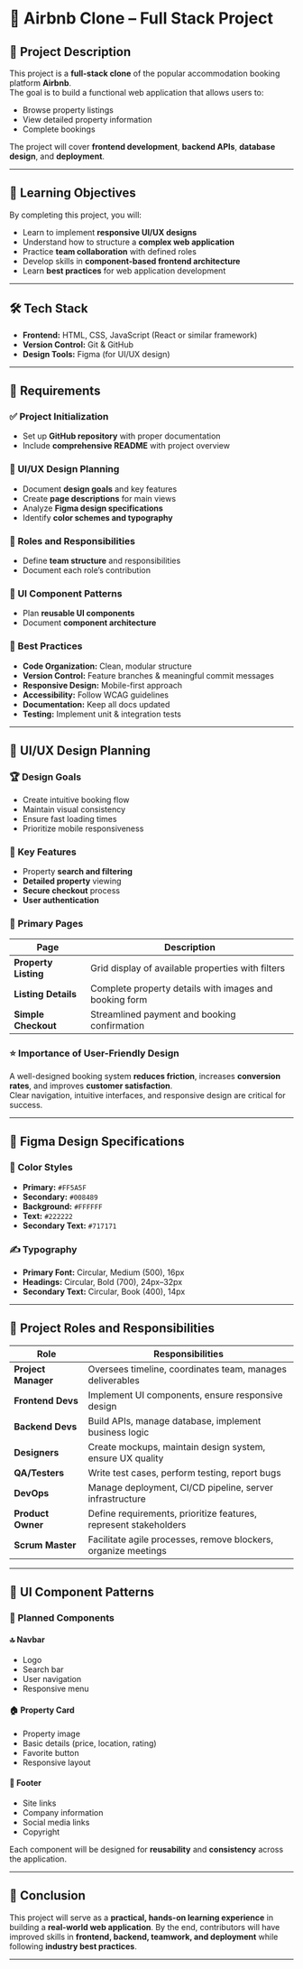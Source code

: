 # 🏡 Airbnb Clone – Full Stack Project

## 📖 Project Description
This project is a **full-stack clone** of the popular accommodation booking platform **Airbnb**.  
The goal is to build a functional web application that allows users to:

- Browse property listings  
- View detailed property information  
- Complete bookings  

The project will cover **frontend development**, **backend APIs**, **database design**, and **deployment**.

---

## 🎯 Learning Objectives
By completing this project, you will:

- Learn to implement **responsive UI/UX designs**  
- Understand how to structure a **complex web application**  
- Practice **team collaboration** with defined roles  
- Develop skills in **component-based frontend architecture**  
- Learn **best practices** for web application development  

---

## 🛠 Tech Stack
- **Frontend:** HTML, CSS, JavaScript (React or similar framework)  
- **Version Control:** Git & GitHub  
- **Design Tools:** Figma (for UI/UX design)  

---

## 📂 Requirements

### ✅ Project Initialization
- Set up **GitHub repository** with proper documentation  
- Include **comprehensive README** with project overview  

### 🎨 UI/UX Design Planning
- Document **design goals** and key features  
- Create **page descriptions** for main views  
- Analyze **Figma design specifications**  
- Identify **color schemes and typography**  

### 👥 Roles and Responsibilities
- Define **team structure** and responsibilities  
- Document each role’s contribution  

### 🧩 UI Component Patterns
- Plan **reusable UI components**  
- Document **component architecture**  

### 📌 Best Practices
- **Code Organization:** Clean, modular structure  
- **Version Control:** Feature branches & meaningful commit messages  
- **Responsive Design:** Mobile-first approach  
- **Accessibility:** Follow WCAG guidelines  
- **Documentation:** Keep all docs updated  
- **Testing:** Implement unit & integration tests  

---

## 🎨 UI/UX Design Planning

### 🏆 Design Goals
- Create intuitive booking flow  
- Maintain visual consistency  
- Ensure fast loading times  
- Prioritize mobile responsiveness  

### 🔑 Key Features
- Property **search and filtering**  
- **Detailed property** viewing  
- **Secure checkout** process  
- **User authentication**  

### 📄 Primary Pages
| Page                  | Description                                                                 |
|-----------------------|-----------------------------------------------------------------------------|
| **Property Listing**  | Grid display of available properties with filters                           |
| **Listing Details**   | Complete property details with images and booking form                      |
| **Simple Checkout**   | Streamlined payment and booking confirmation                                |

### ⭐ Importance of User-Friendly Design
A well-designed booking system **reduces friction**, increases **conversion rates**, and improves **customer satisfaction**.  
Clear navigation, intuitive interfaces, and responsive design are critical for success.

---

## 🎨 Figma Design Specifications

### 🎨 Color Styles
- **Primary:** `#FF5A5F`  
- **Secondary:** `#008489`  
- **Background:** `#FFFFFF`  
- **Text:** `#222222`  
- **Secondary Text:** `#717171`  

### ✍️ Typography
- **Primary Font:** Circular, Medium (500), 16px  
- **Headings:** Circular, Bold (700), 24px–32px  
- **Secondary Text:** Circular, Book (400), 14px  

---

## 👥 Project Roles and Responsibilities

| Role              | Responsibilities                                                                 |
|-------------------|---------------------------------------------------------------------------------|
| **Project Manager** | Oversees timeline, coordinates team, manages deliverables                     |
| **Frontend Devs**  | Implement UI components, ensure responsive design                              |
| **Backend Devs**   | Build APIs, manage database, implement business logic                          |
| **Designers**      | Create mockups, maintain design system, ensure UX quality                      |
| **QA/Testers**     | Write test cases, perform testing, report bugs                                 |
| **DevOps**         | Manage deployment, CI/CD pipeline, server infrastructure                       |
| **Product Owner**  | Define requirements, prioritize features, represent stakeholders               |
| **Scrum Master**   | Facilitate agile processes, remove blockers, organize meetings                 |

---

## 🧩 UI Component Patterns

### 📌 Planned Components

#### 🔝 Navbar
- Logo  
- Search bar  
- User navigation  
- Responsive menu  

#### 🏠 Property Card
- Property image  
- Basic details (price, location, rating)  
- Favorite button  
- Responsive layout  

#### 📜 Footer
- Site links  
- Company information  
- Social media links  
- Copyright  

Each component will be designed for **reusability** and **consistency** across the application.

---

## 📌 Conclusion
This project will serve as a **practical, hands-on learning experience** in building a **real-world web application**. By the end, contributors will have improved skills in **frontend, backend, teamwork, and deployment** while following **industry best practices**.

---

